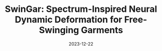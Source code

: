 ---
title: "SwinGar: Spectrum-Inspired Neural Dynamic Deformation for Free-Swinging Garments"
collection: publications
permalink: /publication/2023-swingar
date: 2023-12-22
venue: 'IEEE Transactions on Visualization and Computer Graphics'
link: 'https://ieeexplore.ieee.org/abstract/document/10371781'
paperurl: '/files/pdf/research/202312swingar-TVCG.pdf'
# github: 'https://github.com/GlowingHorse/NetVisCompare'
book: 'https://li-tianxing.github.io/#featured'
# zenodo: 'https://zenodo.org/badge/628158030.svg'
# researchButton: 'https://li-tianxing.github.io/#featured'
citation: '<a href="https://li-tianxing.github.io/">Tianxing Li</a>, Rui Shi, <a href="https://www.researchgate.net/scientific-contributions/Qing-Zhu-2164787753">Qing Zhu</a>, <a href="https://graphics.c.u-tokyo.ac.jp/hp/kanai/">Takashi Kanai</a>. <i>IEEE Transactions on Visualization and Computer Graphics</i>, 2023, 1-16, Online View.'
---